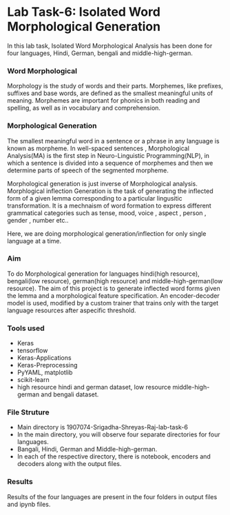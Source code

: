 # Lab Task-6: Isolated Word Morphological Generation

In this lab task, Isolated Word Morphological Analysis has been done for four languages, Hindi, German, bengali and middle-high-german.

### Word Morphological 
Morphology is the study of words and their parts. Morphemes, like prefixes, suffixes and base words, are defined as the smallest meaningful units of meaning. Morphemes are important for phonics in both reading and spelling, as well as in vocabulary and comprehension.

### Morphological Generation
The smallest meaningful word in a sentence or a phrase in any language is known as morpheme. In well-spaced sentences , Morphological Analysis(MA) is the first step in Neuro-Linguistic Programming(NLP), in which a sentence is divided into a sequence of morphemes and then we determine parts of speech of the segmented morpheme.

Morphological generation is just inverse of Morphological analysis. Morphlogical inflection Generation is the task of generating the inflected form of a given lemma corresponding to a particular lingusitic transformation. It is a mechnaism of word formation to express different grammatical categories such as tense, mood, voice , aspect , person , gender , number etc.. 

Here, we are doing morphological generation/inflection for only single language at a time.

### Aim
To do Morphological generation for languages hindi(high resource), bengali(low resource), german(high resource) and middle-high-german(low resource).
The aim of this project is to generate inflected word forms given the lemma and a morphological feature specification. An encoder-decoder model is used, modified by a custom trainer that trains only with the target language resources after aspecific threshold.

### Tools used
- Keras
- tensorflow
- Keras-Applications 
- Keras-Preprocessing
- PyYAML, matplotlib
- scikit-learn
- high resource hindi and german dataset, low resource middle-high-german and bengali dataset.
  
### File Struture
- Main directory is 1907074-Srigadha-Shreyas-Raj-lab-task-6
- In the main directory, you will observe four separate directories for four languages.
- Bangali, Hindi, German and Middle-high-german.
- In each of the respective directory, there is notebook, encoders and decoders along with the output files.


### Results
Results of the four languages are present in the four folders in output files and ipynb files.
